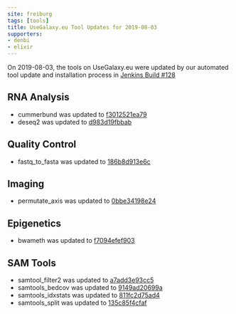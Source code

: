 ```yaml
---
site: freiburg
tags: [tools]
title: UseGalaxy.eu Tool Updates for 2019-08-03
supporters:
- denbi
- elixir
---
```


On 2019-08-03, the tools on UseGalaxy.eu were updated by our automated tool update and installation process in [Jenkins Build #128](https://build.galaxyproject.eu/job/usegalaxy-eu/job/install-tools/#128/)


## RNA Analysis

- cummerbund was updated to [f3012521ea79](https://toolshed.g2.bx.psu.edu/view/devteam/cummerbund/f3012521ea79)
- deseq2 was updated to [d983d19fbbab](https://toolshed.g2.bx.psu.edu/view/iuc/deseq2/d983d19fbbab)

## Quality Control

- fastq_to_fasta was updated to [186b8d913e6c](https://toolshed.g2.bx.psu.edu/view/devteam/fastq_to_fasta/186b8d913e6c)

## Imaging

- permutate_axis was updated to [0bbe34198e24](https://toolshed.g2.bx.psu.edu/view/imgteam/permutate_axis/0bbe34198e24)

## Epigenetics

- bwameth was updated to [f7094efef903](https://toolshed.g2.bx.psu.edu/view/iuc/bwameth/f7094efef903)

## SAM Tools

- samtool_filter2 was updated to [a7add3e93cc5](https://toolshed.g2.bx.psu.edu/view/devteam/samtool_filter2/a7add3e93cc5)
- samtools_bedcov was updated to [9149ad20699a](https://toolshed.g2.bx.psu.edu/view/devteam/samtools_bedcov/9149ad20699a)
- samtools_idxstats was updated to [811fc2d75ad4](https://toolshed.g2.bx.psu.edu/view/devteam/samtools_idxstats/811fc2d75ad4)
- samtools_split was updated to [135c85f4cfaf](https://toolshed.g2.bx.psu.edu/view/devteam/samtools_split/135c85f4cfaf)

